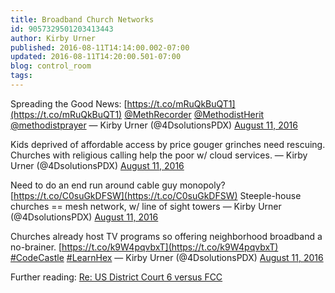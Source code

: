```yaml
---
title: Broadband Church Networks
id: 9057329501203413443
author: Kirby Urner
published: 2016-08-11T14:14:00.002-07:00
updated: 2016-08-11T14:20:00.501-07:00
blog: control_room
tags: 
---
```


[](https://www.flickr.com/photos/kirbyurner/28634368460/in/dateposted-public/)

Spreading the Good News: [https://t.co/mRuQkBuQT1](https://t.co/mRuQkBuQT1) [@MethRecorder](https://twitter.com/MethRecorder) [@MethodistHerit](https://twitter.com/MethodistHerit) [@methodistprayer](https://twitter.com/methodistprayer)
— Kirby Urner (@4DsolutionsPDX) [August 11, 2016](https://twitter.com/4DsolutionsPDX/status/763847116091338752)

Kids deprived of affordable access by price gouger grinches need rescuing. Churches with religious calling help the poor w/ cloud services.
— Kirby Urner (@4DsolutionsPDX) [August 11, 2016](https://twitter.com/4DsolutionsPDX/status/763843865556025344)

Need to do an end run around cable guy monopoly? [https://t.co/C0suGkDFSW](https://t.co/C0suGkDFSW)  Steeple-house churches == mesh network, w/ line of sight towers
— Kirby Urner (@4DsolutionsPDX) [August 11, 2016](https://twitter.com/4DsolutionsPDX/status/763843477918539776)

Churches already host TV programs so offering neighborhood broadband a no-brainer. [https://t.co/k9W4pqvbxT](https://t.co/k9W4pqvbxT) [#CodeCastle](https://twitter.com/hashtag/CodeCastle?src=hash) [#LearnHex](https://twitter.com/hashtag/LearnHex?src=hash)
— Kirby Urner (@4DsolutionsPDX) [August 11, 2016](https://twitter.com/4DsolutionsPDX/status/763844458660057088)

[](https://www.flickr.com/photos/kirbyurner/28814632892/in/dateposted-public/)

Further reading:
[Re: US District Court 6 versus FCC](http://www.commondreams.org/news/2016/08/10/win-telecom-giants-court-puts-dagger-municipal-broadband)